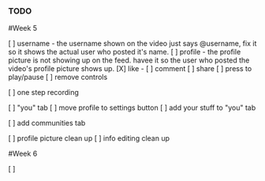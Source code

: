 ### TODO

#Week 5

[ ] username - the username shown on the video just says @username, fix it so it shows the actual user who posted it's name.
[ ] profile - the profile picture is not showing up on the feed. havee it so the user who posted the video's profile picture shows up.
[X] like - 
[ ] comment
[ ] share
[ ] press to play/pause
[ ] remove controls

[ ] one step recording

[ ] "you" tab
[ ] move profile to settings button
[ ] add your stuff to "you" tab

[ ] add communities tab


[ ] profile picture clean up
[ ] info editing clean up








#Week 6

[ ] 